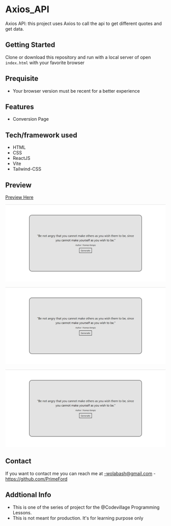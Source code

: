 # Axios_API
Axios API: this project uses Axios to call the api to get different quotes and get data.

## Getting Started

Clone or download this repository and run with a local server of open `index.html` with your favorite browser

## Prequisite

- Your browser version must be recent for a better experience

## Features

- Conversion Page

## Tech/framework used

- HTML
- CSS
- ReactJS
- Vite
- Tailwind-CSS

## Preview

[Preview Here]()

![screenshot](./public/image/snip.png)

![screenshot](./public/image/snip.png)

![screenshot](./public/image/snip.png)

## Contact

If you want to contact me you can reach me at
-wolabash@gmail.com -https://github.com/PrimeFord

## Addtional Info

- This is one of the series of project for the @Codevillage Programming Lessons.
- This is not meant for production. It's for learning purpose only
